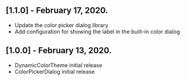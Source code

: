 ## [1.1.0] - February 17, 2020.

* Update the color picker dialog library
* Add configuration for showing the label in the built-in color dialog

## [1.0.0] - February 13, 2020.

* DynamicColorTheme initial release
* ColorPickerDialog initial release

